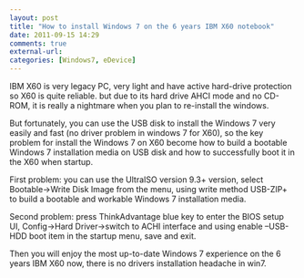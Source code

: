 ```yaml
---
layout: post
title: "How to install Windows 7 on the 6 years IBM X60 notebook"
date: 2011-09-15 14:29
comments: true
external-url:
categories: [Windows7, eDevice]
---
```

IBM X60 is very legacy PC, very light and have active hard-drive protection so X60 is quite reliable. but due to its hard drive AHCI mode and no CD-ROM, it is really a nightmare when you plan to re-install the windows.

But fortunately, you can use the USB disk to install the Windows 7 very easily and fast (no driver problem in windows 7 for X60), so the key problem for install the Windows 7 on X60 become how to build a bootable Windows 7 installation media on USB disk and how to successfully boot it in the X60 when startup.

<!--more-->

First problem: you can use the UltraISO version 9.3+ version, select Bootable-&gt;Write Disk Image from the menu, using write method USB-ZIP+ to build a bootable and workable Windows 7 installation media.

Second problem: press ThinkAdvantage blue key to enter the BIOS setup UI, Config-&gt;Hard Driver-&gt;switch to ACHI interface and using enable &ndash;USB-HDD boot item in the startup menu, save and exit.

Then you will enjoy the most up-to-date Windows 7 experience on the 6 years IBM X60 now, there is no drivers installation headache in win7.